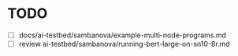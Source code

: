 # TODO

- [ ] docs/ai-testbed/sambanova/example-multi-node-programs.md
- [ ] review ai-testbed/sambanova/running-bert-large-on-sn10-8r.md
